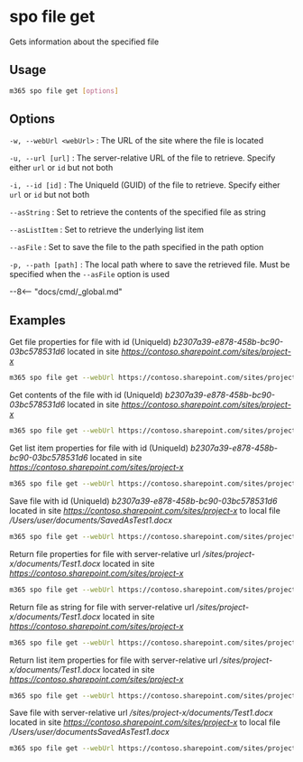 # spo file get

Gets information about the specified file

## Usage

```sh
m365 spo file get [options]
```

## Options

`-w, --webUrl <webUrl>`
: The URL of the site where the file is located

`-u, --url [url]`
: The server-relative URL of the file to retrieve. Specify either `url` or `id` but not both

`-i, --id [id]`
: The UniqueId (GUID) of the file to retrieve. Specify either `url` or `id` but not both

`--asString`
: Set to retrieve the contents of the specified file as string

`--asListItem`
: Set to retrieve the underlying list item

`--asFile`
: Set to save the file to the path specified in the path option

`-p, --path [path]`
: The local path where to save the retrieved file. Must be specified when the `--asFile` option is used

--8<-- "docs/cmd/_global.md"

## Examples

Get file properties for file with id (UniqueId) _b2307a39-e878-458b-bc90-03bc578531d6_ located in site _https://contoso.sharepoint.com/sites/project-x_

```sh
m365 spo file get --webUrl https://contoso.sharepoint.com/sites/project-x --id 'b2307a39-e878-458b-bc90-03bc578531d6'
```

Get contents of the file with id (UniqueId) _b2307a39-e878-458b-bc90-03bc578531d6_ located in site _https://contoso.sharepoint.com/sites/project-x_

```sh
m365 spo file get --webUrl https://contoso.sharepoint.com/sites/project-x --id 'b2307a39-e878-458b-bc90-03bc578531d6' --asString
```

Get list item properties for file with id (UniqueId) _b2307a39-e878-458b-bc90-03bc578531d6_ located in site _https://contoso.sharepoint.com/sites/project-x_

```sh
m365 spo file get --webUrl https://contoso.sharepoint.com/sites/project-x --id 'b2307a39-e878-458b-bc90-03bc578531d6' --asListItem
```

Save file with id (UniqueId) _b2307a39-e878-458b-bc90-03bc578531d6_ located in site _https://contoso.sharepoint.com/sites/project-x_ to local file _/Users/user/documents/SavedAsTest1.docx_

```sh
m365 spo file get --webUrl https://contoso.sharepoint.com/sites/project-x --id 'b2307a39-e878-458b-bc90-03bc578531d6' --asFile --path /Users/user/documents/SavedAsTest1.docx
```

Return file properties for file with server-relative url _/sites/project-x/documents/Test1.docx_ located in site _https://contoso.sharepoint.com/sites/project-x_

```sh
m365 spo file get --webUrl https://contoso.sharepoint.com/sites/project-x --url '/sites/project-x/documents/Test1.docx'
```

Return file as string for file with server-relative url _/sites/project-x/documents/Test1.docx_ located in site _https://contoso.sharepoint.com/sites/project-x_

```sh
m365 spo file get --webUrl https://contoso.sharepoint.com/sites/project-x --url '/sites/project-x/documents/Test1.docx' --asString
```

Return list item properties for file with server-relative url _/sites/project-x/documents/Test1.docx_ located in site _https://contoso.sharepoint.com/sites/project-x_

```sh
m365 spo file get --webUrl https://contoso.sharepoint.com/sites/project-x --url '/sites/project-x/documents/Test1.docx' --asListItem
```

Save file with server-relative url _/sites/project-x/documents/Test1.docx_ located in site _https://contoso.sharepoint.com/sites/project-x_ to local file _/Users/user/documentsSavedAsTest1.docx_

```sh
m365 spo file get --webUrl https://contoso.sharepoint.com/sites/project-x --url '/sites/project-x/documents/Test1.docx' --asFile --path /Users/user/documents/SavedAsTest1.docx
```